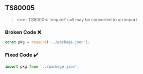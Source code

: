 ## TS80005

> error TS80005: 'require' call may be converted to an import.

### Broken Code ❌

```ts
const pkg = require('../package.json');
```

### Fixed Code ✔️

```ts
import pkg from '../package.json';
```
